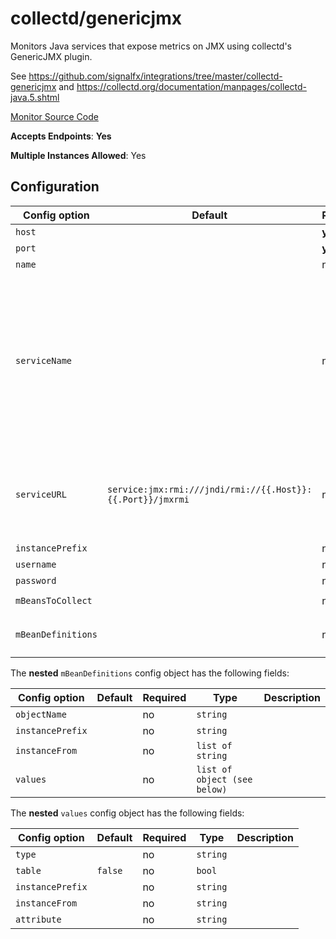 <!--- GENERATED BY gomplate from scripts/docs/monitor-page.md.tmpl --->

# collectd/genericjmx

 Monitors Java services that expose metrics on
JMX using collectd's GenericJMX plugin.

See https://github.com/signalfx/integrations/tree/master/collectd-genericjmx
and https://collectd.org/documentation/manpages/collectd-java.5.shtml


[Monitor Source Code](https://github.com/signalfx/signalfx-agent/tree/master/internal/monitors/collectd/genericjmx)

**Accepts Endpoints**: **Yes**

**Multiple Instances Allowed**: Yes

## Configuration

| Config option | Default | Required | Type | Description |
| --- | --- | --- | --- | --- |
| `host` |  | **yes** | `string` |  |
| `port` |  | **yes** | `integer` |  |
| `name` |  | no | `string` |  |
| `serviceName` |  | no | `string` | This is how the service type is identified in the SignalFx UI so that you can get built-in content for it.  For custom JMX integrations, it can be set to whatever you like and metrics will get the dimension `sf_hostHasService` set to this value. |
| `serviceURL` | `service:jmx:rmi:///jndi/rmi://{{.Host}}:{{.Port}}/jmxrmi` | no | `string` | The JMX connection string.  This is rendered as a Go template and has access to the other values in this config. |
| `instancePrefix` |  | no | `string` |  |
| `username` |  | no | `string` |  |
| `password` |  | no | `string` |  |
| `mBeansToCollect` |  | no | `list of string` |  |
| `mBeanDefinitions` |  | no | `map of object (see below)` |  |


The **nested** `mBeanDefinitions` config object has the following fields:

| Config option | Default | Required | Type | Description |
| --- | --- | --- | --- | --- |
| `objectName` |  | no | `string` |  |
| `instancePrefix` |  | no | `string` |  |
| `instanceFrom` |  | no | `list of string` |  |
| `values` |  | no | `list of object (see below)` |  |


<!--- This is pretty ugly but some config has nesting to three layers.  Would probably be better to flatten them before rendering. --->
The **nested** `values` config object has the following fields:

| Config option | Default | Required | Type | Description |
| --- | --- | --- | --- | --- |
| `type` |  | no | `string` |  |
| `table` | `false` | no | `bool` |  |
| `instancePrefix` |  | no | `string` |  |
| `instanceFrom` |  | no | `string` |  |
| `attribute` |  | no | `string` |  |


